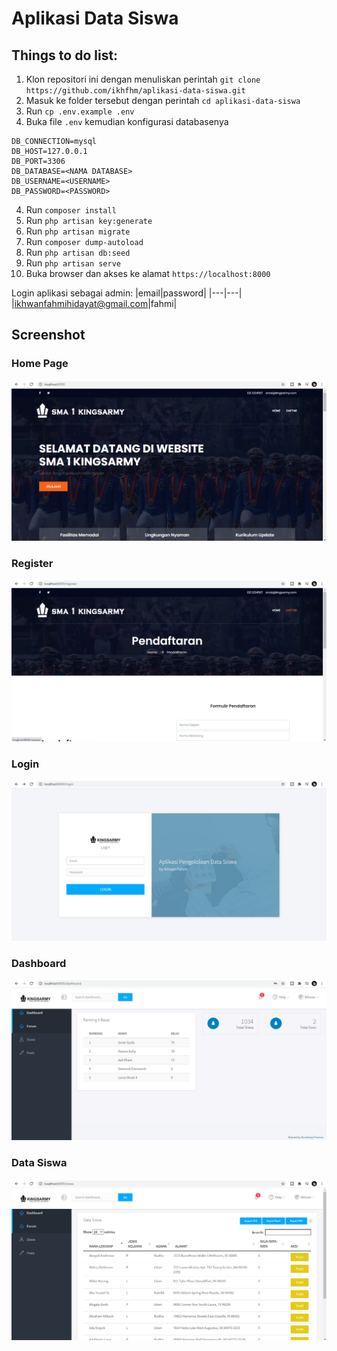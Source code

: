 # Aplikasi Data Siswa

## Things to do list:

1. Klon repositori ini dengan menuliskan perintah `git clone https://github.com/ikhfhm/aplikasi-data-siswa.git`
2. Masuk ke folder tersebut dengan perintah `cd aplikasi-data-siswa`
3. Run `cp .env.example .env`
4. Buka file `.env` kemudian konfigurasi databasenya
```
DB_CONNECTION=mysql
DB_HOST=127.0.0.1
DB_PORT=3306
DB_DATABASE=<NAMA DATABASE>
DB_USERNAME=<USERNAME>
DB_PASSWORD=<PASSWORD>
```
4. Run `composer install`
5. Run `php artisan key:generate`
6. Run `php artisan migrate`
7. Run `composer dump-autoload`
8. Run `php artisan db:seed`
9. Run `php artisan serve`
10. Buka browser dan akses ke alamat `https://localhost:8000`

Login aplikasi sebagai admin:
|email|password|
|---|---|
|ikhwanfahmihidayat@gmail.com|fahmi|


## Screenshot

### Home Page

![alt text](https://github.com/ikhfhm/aplikasi-data-siswa/blob/master/public/screenshot/home.png "Logo Title Text 1")

### Register

![alt text](https://github.com/ikhfhm/aplikasi-data-siswa/blob/master/public/screenshot/register.png "Logo Title Text 1")

### Login

![alt text](https://github.com/ikhfhm/aplikasi-data-siswa/blob/master/public/screenshot/login.png "Logo Title Text 1")

### Dashboard

![alt text](https://github.com/ikhfhm/aplikasi-data-siswa/blob/master/public/screenshot/dashboard.png "Logo Title Text 1")

### Data Siswa

![alt text](https://github.com/ikhfhm/aplikasi-data-siswa/blob/master/public/screenshot/data-siswa.png "Logo Title Text 1")
